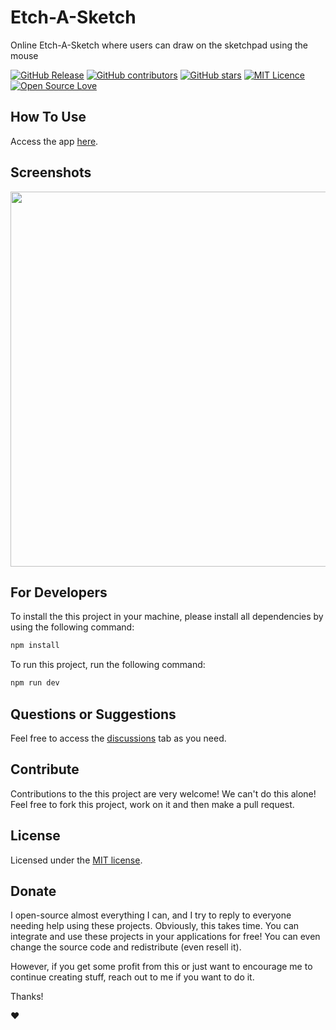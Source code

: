 # Etch-A-Sketch

Online Etch-A-Sketch where users can draw on the sketchpad using the mouse

[![GitHub Release](https://img.shields.io/github/release/thiagodnf/etch-a-sketch.svg)](https://github.com/thiagodnf/etch-a-sketch/releases/latest)
[![GitHub contributors](https://img.shields.io/github/contributors/thiagodnf/etch-a-sketch.svg)](https://github.com/thiagodnf/etch-a-sketch/graphs/contributors)
[![GitHub stars](https://img.shields.io/github/stars/thiagodnf/etch-a-sketch.svg)](https://github.com/thiagodnf/etch-a-sketch)
[![MIT Licence](https://badges.frapsoft.com/os/mit/mit.svg?v=103)](https://opensource.org/licenses/mit-license.php)
[![Open Source Love](https://badges.frapsoft.com/os/v1/open-source.svg?v=103)](https://github.com/ellerbrock/open-source-badges/)

## How To Use

Access the app [here](https://thiagodnf.github.io/etch-a-sketch).

## Screenshots

<kbd>
<img class="screenshot" width="600px" src="https://user-images.githubusercontent.com/114015/205314820-d669f864-4959-4a91-835a-7c465113ba1f.png"/>
</kbd>

## For Developers

To install the this project in your machine, please install all dependencies by using the following command:

```sh
npm install
```

To run this project, run the following command:

```sh
npm run dev
```

## Questions or Suggestions

Feel free to access the <a href="../../discussions">discussions</a> tab as you need.

## Contribute

Contributions to the this project are very welcome! We can't do this alone! Feel free to fork this project, work on it and then make a pull request.

## License

Licensed under the [MIT license](LICENSE).

## Donate

I open-source almost everything I can, and I try to reply to everyone needing help using these projects. Obviously, this takes time. You can integrate and use these projects in your applications for free! You can even change the source code and redistribute (even resell it).

However, if you get some profit from this or just want to encourage me to continue creating stuff, reach out to me if you want to do it.

Thanks!

❤️
